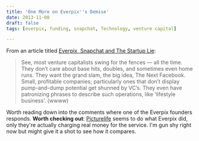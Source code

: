 ```yaml
---
title: 'One More on Everpix''s Demise'
date: 2013-11-08
draft: false
tags: [everpix, funding, snapchat, Technology, venture capital]

---
```


From an article titled [Everpix, Snapchat and The Startup Lie](http://subimage.com/blog/2013/11/07/everpix-snapchat-and-the-startup-lie/#.Un0EZpEw-lJ):

> See, most venture capitalists swing for the fences — all the time. They don’t care about base hits, doubles, and sometimes even home runs. They want the grand slam, the big idea, The Next Facebook. Small, profitable companies; particularly ones that don’t display pump-and-dump potential get shunned by VC’s. They even have patronizing phrases to describe such operations, like ‘lifestyle business’. (wwww)

Worth reading down into the comments where one of the Everpix founders responds. **Worth checking out**: [Picturelife](https://picturelife.com) seems to do what Everpix did, only they're actually charging real money for the service. I'm gun shy right now but might give it a shot to see how it compares.